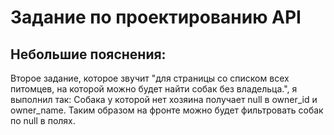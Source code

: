 # Задание по проектированию API
## Небольшие пояснения:
Второе задание, которое звучит "для страницы со списком всех питомцев, на которой можно будет найти собак без владельца.", я выполнил так: Собака у которой нет хозяина получает null в owner_id и owner_name. Таким образом на фронте можно будет фильтровать собак по null в полях.
